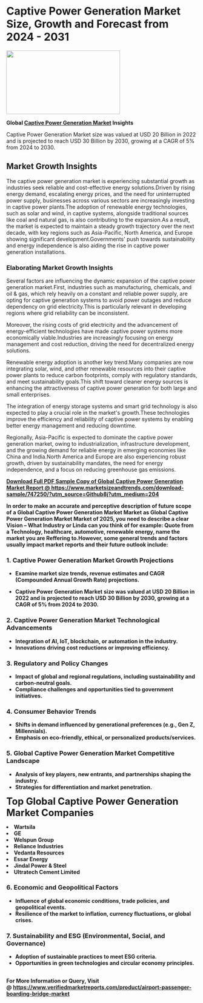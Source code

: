 <H1>Captive Power Generation Market Size, Growth and Forecast from 2024 - 2031</H1><img class="aligncenter size-medium wp-image-584254" src="https://thirdeyenews.in/wp-content/uploads/2024/09/Global-Market-Research-300x168.jpeg" alt="" width="300" height="168" /><p><strong>Global&nbsp;<a href="https://www.marketsizeandtrends.com/download-sample/747250/?utm_source=Github8j?utm_medium=204">Captive Power Generation Market</a> Insights</strong></p><p>Captive Power Generation Market size was valued at USD 20 Billion in 2022 and is projected to reach USD 30 Billion by 2030, growing at a CAGR of 5% from 2024 to 2030.</p><p><h2>Market Growth Insights</h2> <p>The captive power generation market is experiencing substantial growth as industries seek reliable and cost-effective energy solutions.Driven by rising energy demand, escalating energy prices, and the need for uninterrupted power supply, businesses across various sectors are increasingly investing in captive power plants.The adoption of renewable energy technologies, such as solar and wind, in captive systems, alongside traditional sources like coal and natural gas, is also contributing to the expansion.As a result, the market is expected to maintain a steady growth trajectory over the next decade, with key regions such as Asia-Pacific, North America, and Europe showing significant development.Governments' push towards sustainability and energy independence is also aiding the rise in captive power generation installations.</p> <p><strong><a href="#"></a></strong></p> <h3>Elaborating Market Growth Insights</h3> <p>Several factors are influencing the dynamic expansion of the captive power generation market.First, industries such as manufacturing, chemicals, and oil & gas, which rely heavily on a constant and reliable power supply, are opting for captive generation systems to avoid power outages and reduce dependency on grid electricity.This is particularly relevant in developing regions where grid reliability can be inconsistent.</p> <p>Moreover, the rising costs of grid electricity and the advancement of energy-efficient technologies have made captive power systems more economically viable.Industries are increasingly focusing on energy management and cost reduction, driving the need for decentralized energy solutions.</p> <p>Renewable energy adoption is another key trend.Many companies are now integrating solar, wind, and other renewable resources into their captive power plants to reduce carbon footprints, comply with regulatory standards, and meet sustainability goals.This shift toward cleaner energy sources is enhancing the attractiveness of captive power generation for both large and small enterprises.</p> <p>The integration of energy storage systems and smart grid technology is also expected to play a crucial role in the market's growth.These technologies improve the efficiency and reliability of captive power systems by enabling better energy management and reducing downtime.</p> <p>Regionally, Asia-Pacific is expected to dominate the captive power generation market, owing to industrialization, infrastructure development, and the growing demand for reliable energy in emerging economies like China and India.North America and Europe are also experiencing robust growth, driven by sustainability mandates, the need for energy independence, and a focus on reducing greenhouse gas emissions.</p> <p><strong><a href="#"></p><p><span class=""><strong>Download Full PDF Sample Copy of Global Captive Power Generation Market Report</strong> @ <a href="https://www.marketsizeandtrends.com/download-sample/747250/?utm_source=Github8j?utm_medium=204" target="_blank">https://www.marketsizeandtrends.com/download-sample/747250/?utm_source=Github8j?utm_medium=204</a></span></p><p>In order to make an accurate and perceptive description of future scope of a Global&nbsp;Captive Power Generation Market Market as Global&nbsp;Captive Power Generation Market Market of 2025, you need to describe a clear Vision &ndash; What Industry or Linda can you think of for example: Quote from a Technology, healthcare, automotive, renewable energy, name the market you are Reffering to.However, some general trends and factors usually impact market reports and their future outlook include:</p><h3>1.&nbsp;<strong>Captive Power Generation Market Growth Projections</strong></h3><ul><li>Examine market size trends, revenue estimates and CAGR (Compounded Annual Growth Rate) projections.</li><li><p>Captive Power Generation Market size was valued at USD 20 Billion in 2022 and is projected to reach USD 30 Billion by 2030, growing at a CAGR of 5% from 2024 to 2030.</p></li></ul><h3>2.&nbsp;<strong>Captive Power Generation Market Technological Advancements</strong></h3><ul><li>Integration of AI, IoT, blockchain, or automation in the industry.</li><li>Innovations driving cost reductions or improving efficiency.</li></ul><h3>3.&nbsp;<strong>Regulatory and Policy Changes</strong></h3><ul><li>Impact of global and regional regulations, including sustainability and carbon-neutral goals.</li><li>Compliance challenges and opportunities tied to government initiatives.</li></ul><h3>4.&nbsp;<strong>Consumer Behavior Trends</strong></h3><ul><li>Shifts in demand influenced by generational preferences (e.g., Gen Z, Millennials).</li><li>Emphasis on eco-friendly, ethical, or personalized products/services.</li></ul><h3>5.&nbsp;<strong>Global Captive Power Generation Market Competitive Landscape</strong></h3><ul><li>Analysis of key players, new entrants, and partnerships shaping the industry.</li><li>Strategies for differentiation and market penetration.</li></ul><p data-pm-slice="1 1 []"><span style="color: inherit; font-family: inherit; font-size: 25px;">Top Global Captive Power Generation Market Companies</span></p><div class="" data-test-id=""><p><li>Wartsila</li><li> GE</li><li> Welspun Group</li><li> Reliance Industries</li><li> Vedanta Resources</li><li> Essar Energy</li><li> Jindal Power & Steel</li><li> Ultratech Cement Limited</li></p></div><h3>6.&nbsp;<strong>Economic and Geopolitical Factors</strong></h3><ul><li>Influence of global economic conditions, trade policies, and geopolitical events.</li><li>Resilience of the market to inflation, currency fluctuations, or global crises.</li></ul><h3>7.&nbsp;<strong>Sustainability and ESG (Environmental, Social, and Governance)</strong></h3><ul><li>Adoption of sustainable practices to meet ESG criteria.</li><li>Opportunities in green technologies and circular economy principles.</li></ul><h2><strong style="font-size: 14px;">For More Information or Query, Visit @&nbsp;</strong><a style="background-color: #ffffff; font-size: 14px;" href="https://www.marketsizeandtrends.com/report/captive-power-generation-market/" target="_blank">https://www.verifiedmarketreports.com/product/airport-passenger-boarding-bridge-market</a></h2>